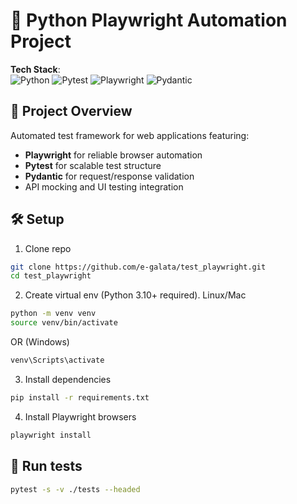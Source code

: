 # 🚀 Python Playwright Automation Project

**Tech Stack**:  
![Python](https://img.shields.io/badge/Python-3.10%2B-blue)
![Pytest](https://img.shields.io/badge/Pytest-Test%20Framework-green)
![Playwright](https://img.shields.io/badge/Playwright-Browser%20Automation-orange)
![Pydantic](https://img.shields.io/badge/Pydantic-Data%20Validation-brightgreen)

## 📌 Project Overview
Automated test framework for web applications featuring:
- **Playwright** for reliable browser automation
- **Pytest** for scalable test structure
- **Pydantic** for request/response validation
- API mocking and UI testing integration

## 🛠 Setup
1. Clone repo
```bash
git clone https://github.com/e-galata/test_playwright.git
cd test_playwright
```
2. Create virtual env (Python 3.10+ required). Linux/Mac
```bash
python -m venv venv
source venv/bin/activate
```
OR (Windows)
```bash
venv\Scripts\activate
```
3. Install dependencies
```bash
pip install -r requirements.txt
```
4. Install Playwright browsers
```bash
playwright install
```

## 🚀 Run tests
```bash
pytest -s -v ./tests --headed
```
